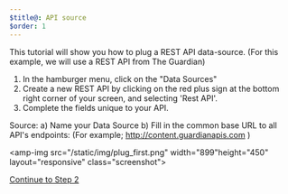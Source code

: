 ```yaml
---
$title@: API source
$order: 1
---
```

This tutorial will show you how to plug a REST API data-source. (For this example, we will use a REST API from The Guardian)

1. In the hamburger menu, click on the "Data Sources"    
2. Create a new REST API by clicking on the red plus sign at the bottom right corner of your screen, and selecting 'Rest API'. 
3. Complete the fields unique to your API. 

Source:
a) Name your Data Source 
b) Fill in the common base URL to all API's endpoints: (For example; http://content.guardianapis.com )

<amp-img src="/static/img/plug_first.png" width="899"height="450" layout="responsive" class="screenshot">  

<p class="white"><a class="btn right" href="/docs/tutorials/plug/query">Continue to Step 2</a></p>
